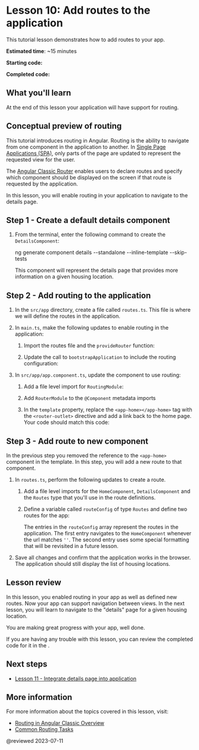 # Lesson 10: Add routes to the application
This tutorial lesson demonstrates how to add routes to your app.

**Estimated time**: ~15 minutes

**Starting code:** <live-example name="first-app-lesson-09"></live-example>

**Completed code:** <live-example name="first-app-lesson-10"></live-example>

## What you'll learn
At the end of this lesson your application will have support for routing.

## Conceptual preview of routing

<!-- markdownLint-disable MD001 -->
This tutorial introduces routing in Angular. Routing is the ability to navigate from one component in the application to another. In [Single Page Applications (SPA)](/guide/router-tutorial#using-angular-routes-in-a-single-page-application), only parts of the page are updated to represent the requested view for the user.

The [Angular Classic Router](/guide/router-tutorial) enables users to declare routes and specify which component should be displayed on the screen if that route is requested by the application.

In this lesson, you will enable routing in your application to navigate to the details page.

## Step 1 - Create a default details component 

1. From the terminal, enter the following command to create the `DetailsComponent`: 

    <code-example format="shell" language="shell">

    ng generate component details --standalone --inline-template --skip-tests

    </code-example>

    This component will represent the details page that provides more information on a given housing location.

## Step 2 - Add routing to the application
1.  In the `src/app` directory, create a file called `routes.ts`. This file is where we will define the routes in the application.

1.  In `main.ts`, make the following updates to enable routing in the application:
    1.  Import the routes file and the `provideRouter` function:

        <code-example header="Import routing details in src/main.ts" path="first-app-lesson-10/src/main.ts" region="add-router-imports"></code-example>

    1. Update the call to `bootstrapApplication` to include the routing configuration:

        <code-example header="Add router configuration in src/main.ts" path="first-app-lesson-10/src/main.ts" region="add-router-config"></code-example>        

1.  In `src/app/app.component.ts`, update the component to use routing:
    1.  Add a file level import for `RoutingModule`:

        <code-example header="Import RouterModule in src/app/app.component.ts" path="first-app-lesson-10/src/app/app.component.ts" region="import-router-module"></code-example>
    
    1.  Add `RouterModule` to the `@Component` metadata imports

        <code-example header="Import RouterModule in src/app/app.component.ts" path="first-app-lesson-10/src/app/app.component.ts" region="import-router-module-deco"></code-example>
    
    1. In the `template` property, replace the `<app-home></app-home>` tag with the `<router-outlet>` directive and add a link back to the home page. Your code should match this code:

        <code-example header="Add router-outlet in src/app/app.component.ts" path="first-app-lesson-10/src/app/app.component.ts" region="add-router-outlet"></code-example>
    
## Step 3 - Add route to new component
In the previous step you removed the reference to the `<app-home>` component in the template. In this step, you will add a new route to that component.

1.  In `routes.ts`, perform the following updates to create a route.
    1.  Add a file level imports for the `HomeComponent`, `DetailsComponent` and the `Routes` type that you'll use in the route definitions.

        <code-example header="Import components and Routes" path="first-app-lesson-10/src/app/routes.ts" region="import-routes-components"></code-example>

    1.  Define a variable called `routeConfig` of type `Routes` and define two  routes for the app:
    
        <code-example header="Add routes to the app" path="first-app-lesson-10/src/app/routes.ts" region="define-app-routes"></code-example>

        The entries in the `routeConfig` array represent the routes in the application. The first entry navigates to the `HomeComponent` whenever the url matches `''`. The second entry uses some special formatting that will be revisited in a future lesson.

1.  Save all changes and confirm that the application works in the browser. The application should still display the list of housing locations.

## Lesson review

In this lesson, you enabled routing in your app as well as defined new routes. Now your app can support navigation between views. In the next lesson, you will learn to navigate to the "details" page for a given housing location.

You are making great progress with your app, well done.

If you are having any trouble with this lesson, you can review the completed code for it in the <live-example></live-example>.

## Next steps

*  [Lesson 11 - Integrate details page into application](tutorial/first-app/first-app-lesson-11)

## More information

For more information about the topics covered in this lesson, visit:

<!-- vale Angular.Google_WordListSuggestions = NO -->

*  [Routing in Angular Classic Overview](guide/routing-overview)
*  [Common Routing Tasks](guide/router)

@reviewed 2023-07-11
